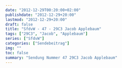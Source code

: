 ```yaml
---
date: "2012-12-29T00:20:00+02:00"
publishdate: "2012-12-29+20:00"
lastmod: "2012-12-29+20:00"
draft: false
title: "SfdvW - 47 - 29C3 Jacob Applebaum"
tags: ["29C3", "Jacob", "Applebaum"]
series: ["SfdvW"]
categories: ["Sendebeitrag"]
img: ""
toc: false
summary: "Sendung Nummer 47 29C3 Jacob Applebaum"
---
```


<div id="example"></div>
<script src="https://cdn.podlove.org/web-player/embed.js"></script>

<script>
  podlovePlayer('#example', '/blog/sfdvw47.json');
</script>
